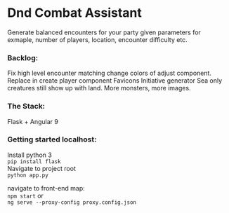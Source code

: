 # Dnd Combat Assistant

Generate balanced encounters for your party given parameters for exmaple, number of players, location, encounter difficulty etc.

### Backlog:

Fix high level encounter matching
change colors of adjust component. Replace in create player component
Favicons
Initiative generator
Sea only creatures still show up with land.
More monsters, more images.

### The Stack:

Flask + Angular 9

### Getting started localhost:

Install python 3  
`pip install flask`  
Navigate to project root  
`python app.py`

navigate to front-end map:  
`npm start`
or  
`ng serve --proxy-config proxy.config.json`
